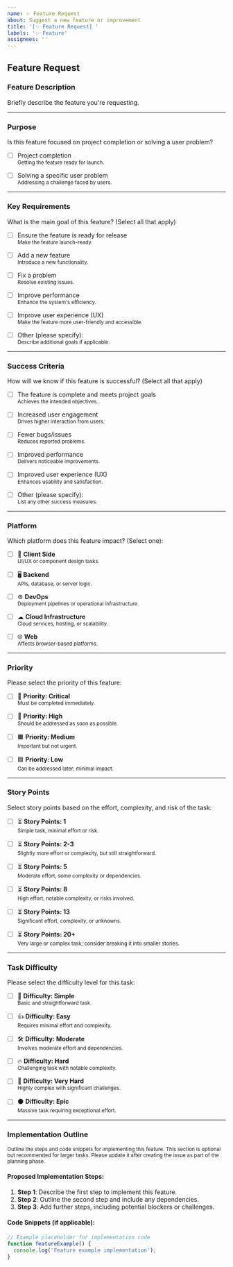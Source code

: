 ```yaml
---
name: ✨ Feature Request
about: Suggest a new feature or improvement
title: '[✨ Feature Request] '
labels: '✨ Feature'
assignees: ''
---
```


## Feature Request

### Feature Description

Briefly describe the feature you're requesting.

---

### Purpose

Is this feature focused on project completion or solving a user problem?

- [ ] Project completion  
       <small>Getting the feature ready for launch.</small>

- [ ] Solving a specific user problem  
       <small>Addressing a challenge faced by users.</small>

---

### Key Requirements

What is the main goal of this feature? (Select all that apply)

- [ ] Ensure the feature is ready for release  
       <small>Make the feature launch-ready.</small>

- [ ] Add a new feature  
       <small>Introduce a new functionality.</small>

- [ ] Fix a problem  
       <small>Resolve existing issues.</small>

- [ ] Improve performance  
       <small>Enhance the system's efficiency.</small>

- [ ] Improve user experience (UX)  
       <small>Make the feature more user-friendly and accessible.</small>

- [ ] Other (please specify):  
       <small>Describe additional goals if applicable.</small>

---

### Success Criteria

How will we know if this feature is successful? (Select all that apply)

- [ ] The feature is complete and meets project goals  
       <small>Achieves the intended objectives.</small>

- [ ] Increased user engagement  
       <small>Drives higher interaction from users.</small>

- [ ] Fewer bugs/issues  
       <small>Reduces reported problems.</small>

- [ ] Improved performance  
       <small>Delivers noticeable improvements.</small>

- [ ] Improved user experience (UX)  
       <small>Enhances usability and satisfaction.</small>

- [ ] Other (please specify):  
       <small>List any other success measures.</small>

---

### Platform

Which platform does this feature impact? (Select one):

- [ ] 🎨 **Client Side**  
       <small>UI/UX or component design tasks.</small>

- [ ] 🖥 **Backend**  
       <small>APIs, database, or server logic.</small>

- [ ] ⚙ **DevOps**  
       <small>Deployment pipelines or operational infrastructure.</small>

- [ ] ☁ **Cloud Infrastructure**  
       <small>Cloud services, hosting, or scalability.</small>

- [ ] 🌐 **Web**  
       <small>Affects browser-based platforms.</small>

---

### Priority

Please select the priority of this feature:

- [ ] 🚨 **Priority: Critical**  
       <small>Must be completed immediately.</small>

- [ ] 🚨 **Priority: High**  
       <small>Should be addressed as soon as possible.</small>

- [ ] 🟧 **Priority: Medium**  
       <small>Important but not urgent.</small>

- [ ] 🟦 **Priority: Low**  
       <small>Can be addressed later; minimal impact.</small>

---

### Story Points

Select story points based on the effort, complexity, and risk of the task:

- [ ] ⏳ **Story Points: 1**  
       <small>Simple task, minimal effort or risk.</small>

- [ ] ⏳ **Story Points: 2-3**  
       <small>Slightly more effort or complexity, but still straightforward.</small>

- [ ] ⏳ **Story Points: 5**  
       <small>Moderate effort, some complexity or dependencies.</small>

- [ ] ⏳ **Story Points: 8**  
       <small>High effort, notable complexity, or risks involved.</small>

- [ ] ⏳ **Story Points: 13**  
       <small>Significant effort, complexity, or unknowns.</small>

- [ ] ⏳ **Story Points: 20+**  
       <small>Very large or complex task; consider breaking it into smaller stories.</small>

---

### Task Difficulty

Please select the difficulty level for this task:

- [ ] 🌱 **Difficulty: Simple**  
       <small>Basic and straightforward task.</small>

- [ ] 👍 **Difficulty: Easy**  
       <small>Requires minimal effort and complexity.</small>

- [ ] 🛠 **Difficulty: Moderate**  
       <small>Involves moderate effort and dependencies.</small>

- [ ] 🔥 **Difficulty: Hard**  
       <small>Challenging task with notable complexity.</small>

- [ ] 🧠 **Difficulty: Very Hard**  
       <small>Highly complex with significant challenges.</small>

- [ ] ⚫ **Difficulty: Epic**  
       <small>Massive task requiring exceptional effort.</small>

---

### Implementation Outline

<small>Outline the steps and code snippets for implementing this feature. This section is optional but recommended for larger tasks. Please update it after creating the issue as part of the planning phase.</small>

#### Proposed Implementation Steps:

1. **Step 1**: Describe the first step to implement this feature.
2. **Step 2**: Outline the second step and include any dependencies.
3. **Step 3**: Add further steps, including potential blockers or challenges.

#### Code Snippets (if applicable):

```javascript
// Example placeholder for implementation code
function featureExample() {
  console.log('Feature example implementation');
}
```

